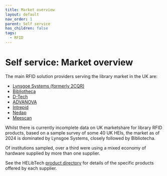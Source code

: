 ```yaml
---
title: Market overview
layout: default
nav_order: 1
parent: Self service
has_children: false
tags:
  - RFID
---
```

# Self service: Market overview

The main RFID solution providers serving the library market in the UK are:

* [Lynsgoe Systems (formerly 2CQR)](https://lyngsoesystems.com/)
* [Bibliotheca](https://www.bibliotheca.com/solutions/)
* [D-Tech](https://d-techinternational.com/?set_country=1)
* [ADVANOVA](https://advanova.co.uk/)
* [Intrepid](https://www.intrepidsecurity.com/library-security/)
* [Nedap](https://nedap.com/)
* [Meescan](https://meescan.com/products/rfid-stations/)

[](https://meescan.com/products/rfid-stations/)Whilst there is currently incomplete data on UK marketshare for library RFID products, based on a sample survey of some 40 UK HEIs, the market as of 2024 is dominated by Lynsgoe Systems, closely followed by Bibliotecha.

Of institutions sampled, over a third were using a mixed economy of hardware supplied by more than one supplier. [](https://meescan.com/products/rfid-stations/)

See the HELibTech [product directory](https://helibtech.netlify.app/product-directory/) for details of the specific products offered by each supplier.
